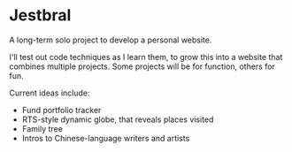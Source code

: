 # Jestbral

A long-term solo project to develop a personal website.

I'll test out code techniques as I learn them, to grow this into a website that combines multiple projects. Some projects will be for function, others for fun.

Current ideas include:

- Fund portfolio tracker
- RTS-style dynamic globe, that reveals places visited
- Family tree
- Intros to Chinese-language writers and artists
